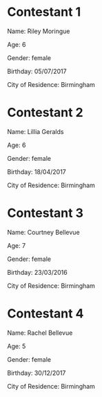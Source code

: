 # Contestant 1
Name: Riley Moringue

Age: 6

Gender: female

Birthday: 05/07/2017

City of Residence: Birmingham

# Contestant 2
Name: Lillia Geralds

Age: 6

Gender: female

Birthday: 18/04/2017

City of Residence: Birmingham

# Contestant 3
Name: Courtney Bellevue

Age: 7

Gender: female

Birthday: 23/03/2016

City of Residence: Birmingham

# Contestant 4
Name: Rachel Bellevue

Age: 5

Gender: female

Birthday: 30/12/2017

City of Residence: Birmingham
